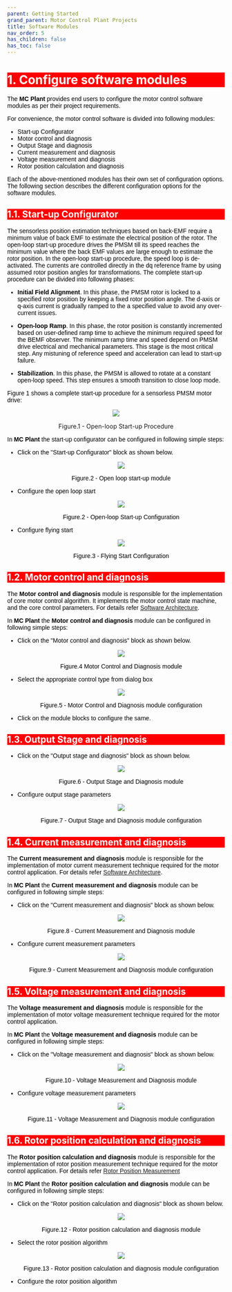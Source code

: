 ```yaml
---
parent: Getting Started
grand_parent: Motor Control Plant Projects
title: Software Modules
nav_order: 5
has_children: false
has_toc: false
--- 
```

<!-- Styling  -->
<style>
 body {
        counter-reset: h1;
        padding: 20px;
    }

   h1 {
        background-color: red;
        color: white;
        counter-reset: h2
    }

    h2 {
        background-color: red;
        color: white;
        counter-reset: h3
    }

    h3 {
        background-color: red;
        color: white;
        counter-reset: h4
    }

    h1:before {
        background-color: red;
        color: white;
        counter-increment: h1;
        content: counter(h1) ". "
    }

    h2:before {
        background-color: red;
        color: white;
        counter-increment: h2;
        content: counter(h1) "." counter(h2) ". "
    }

    h3:before {
        background-color: red;
        color: white;
        counter-increment: h3;
        content: counter(h1) "." counter(h2) "." counter(h3) ". "
    }

    h4:before {
        background-color: red;
        color: white;
        counter-increment: h4;
        content: counter(h1) "." counter(h2) "." counter(h3) "." counter(h4) ". "
    }
    p{
        color: black;
        font-family: "Arial", Helvetica, sans-serif;
    }

    article {
        max-width: 50em;
        background: white;
        padding: 2em;
        margin: 1em auto;
    }

    .table-of-contents {
        float: right;
        width: 40%;
        background: #eee;
        font-size: 0.8em;
        padding: 1em 2em;
        margin: 0 0 0.5em 0.5em;
    }
    .table-of-contents ul {
        padding: 0;
    }
    .table-of-contents li {
        margin: 0 0 0.25em 0;
    }
    .table-of-contents a {
        text-decoration: none;
    }
    .table-of-contents a:hover,
    .table-of-contents a:active {
        text-decoration: underline;
    }

    h3:target {
        animation: highlight 1s ease;
    }

    @keyframes highlight {
    from { background: yellow; }
    to { background: white; }
    }

    li{
        color: black;
        font-family: "Arial", Helvetica, sans-serif;
    }

    table{
        color: black;
        font-family: "Arial", Helvetica, sans-serif;
    }

    }
}
</style>

# Configure software modules
The **MC Plant** provides end users to configure the motor control software modules as per their project requirements. 

For convenience, the motor control software is divided into following modules:
- Start-up Configurator
- Motor control and diagnosis
- Output Stage and diagnosis
- Current measurement and diagnosis
- Voltage measurement and diagnosis
- Rotor position calculation and diagnosis


Each of the above-mentioned modules has their own set of configuration options. The following section describes the different configuration options for the software modules.

## Start-up Configurator
The sensorless position estimation techniques based on back-EMF require a minimum value of back EMF to estimate the electrical position of the rotor. The open-loop start-up procedure drives the PMSM till its speed reaches the minimum value where the back EMF values are large enough to estimate the rotor position.
In the open-loop start-up procedure, the speed loop is de-activated.  The currents are controlled directly in the dq reference frame by using assumed rotor position angles for transformations. 
The complete start-up procedure can be divided into following phases:

- **Initial Field Alignment**. In this phase, the PMSM rotor is locked to a specified rotor position by keeping a fixed rotor position angle. The d-axis or q-axis current is gradually ramped to the a specified value to avoid any over-current issues. 

- **Open-loop Ramp**. In this phase, the rotor position is constantly incremented based on user-defined ramp time to achieve the minimum required speed for the BEMF observer. The minimum ramp time and speed depend on PMSM drive electrical and mechanical parameters. This stage is the most critical step. Any mistuning of reference speed and acceleration can lead to start-up failure.

- **Stabilization**. In this phase, the PMSM is allowed to rotate at a constant open-loop speed. This step ensures a smooth transition to close loop mode.

Figure 1 shows a complete start-up procedure for a sensorless PMSM motor drive:

<p align="center">
  <img src="images/Open_loop_start_up_procedure.JPG" />
  <figcaption align= "center">Figure.1 - Open-loop Start-up Procedure </figcaption>
</p>

In **MC Plant** the start-up configurator can be configured in following simple steps:
- Click on the "Start-up Configurator" block as shown below.
    <p align="center">
        <img src="images/start_up_module.JPG" />
        <figcaption align= "center">Figure.2 - Open loop start-up module </figcaption>
    </p>
- Configure the open loop start
    <p align="center">
        <img src="images/open_loop_configuration.jpg" />
        <figcaption align= "center">Figure.2 - Open-loop Start-up Configuration </figcaption>
    </p>

- Configure flying start
    <p align="center">
        <img src="images/flying_start_config.jpg" />
        <figcaption align= "center">Figure.3 - Flying Start Configuration </figcaption>
    </p>


## Motor control and diagnosis
The **Motor control and diagnosis** module is responsible for the implementation of core motor control algorithm. It implements the motor control state machine, and the core control parameters. For details refer [Software Architecture](theory/software_architecture.md).

In **MC Plant** the **Motor control and diagnosis** module can be configured in following simple steps:

- Click on the "Motor control and diagnosis" block as shown below.
    <p align="center">
        <img src="images/motor_control_and_diagnosis.jpg" />
        <figcaption align= "center">Figure.4 Motor Control and Diagnosis module </figcaption>
    </p>
- Select the appropriate control type from dialog box
    <p align="center">
        <img src="images/motor_control_config.jpg" />
        <figcaption align= "center">Figure.5 - Motor Control and Diagnosis module configuration </figcaption>
    </p>
- Click on the module blocks to configure the same.

## Output Stage and diagnosis
- Click on the "Output stage and diagnosis" block as shown below.
    <p align="center">
        <img src="images/output_stage_and_diagnosis.jpg" />
        <figcaption align= "center">Figure.6 - Output Stage and Diagnosis module </figcaption>
    </p>

- Configure output stage parameters
    <p align="center">
        <img src="images/output_stage_config.jpg" />
        <figcaption align= "center">Figure.7 - Output Stage and Diagnosis module configuration </figcaption>
    </p>

## Current measurement and diagnosis
The **Current measurement and diagnosis** module is responsible for the implementation of motor current measurement technique required for the motor control application. For details refer [Software Architecture](theory/current_measurement.md).

In **MC Plant** the **Current measurement and diagnosis** module can be configured in following simple steps:
- Click on the "Current measurement and diagnosis" block as shown below.
    <p align="center">
        <img src="images/current_calculation_and_diagnosis.jpg" />
        <figcaption align= "center">Figure.8 - Current Measurement and Diagnosis module </figcaption>
    </p>
- Configure current measurement parameters
    <p align="center">
        <img src="images/current_measurement_and_diagnosis.jpg" />
        <figcaption align= "center">Figure.9 - Current Measurement and Diagnosis module configuration </figcaption>
    </p>

## Voltage measurement and diagnosis
The **Voltage measurement and diagnosis** module is responsible for the implementation of motor voltage measurement technique required for the motor control application. 


In **MC Plant** the **Voltage measurement and diagnosis** module can be configured in following simple steps:
- Click on the "Voltage measurement and diagnosis" block as shown below.
    <p align="center">
        <img src="images/voltage_measurement_and_diagnosis.jpg" />
        <figcaption align= "center">Figure.10 - Voltage Measurement and Diagnosis module  </figcaption>
    </p>
- Configure voltage measurement parameters
    <p align="center">
        <img src="images/voltage_measurment_config.jpg" />
        <figcaption align= "center">Figure.11 - Voltage Measurement and Diagnosis module  configuration </figcaption>
    </p>

## Rotor position calculation and diagnosis
The **Rotor position calculation and diagnosis** module is responsible for the implementation of rotor position measurement technique required for the motor control application. For details refer [Rotor Position Measurement](theory/rotor_position_measurement.md)

In **MC Plant** the **Rotor position calculation and diagnosis** module can be configured in following simple steps:
- Click on the "Rotor position calculation and diagnosis" block as shown below.
    <p align="center">
        <img src="images/Position_calculation_and_diagnosis.jpg" />
        <figcaption align= "center">Figure.12 - Rotor position calculation and diagnosis module </figcaption>
    </p>
- Select the rotor position algorithm
    <p align="center">
        <img src="images/position_measurement_config.jpg" />
        <figcaption align= "center">Figure.13 - Rotor position calculation and diagnosis module configuration </figcaption>
    </p>
- Configure the rotor position algorithm

